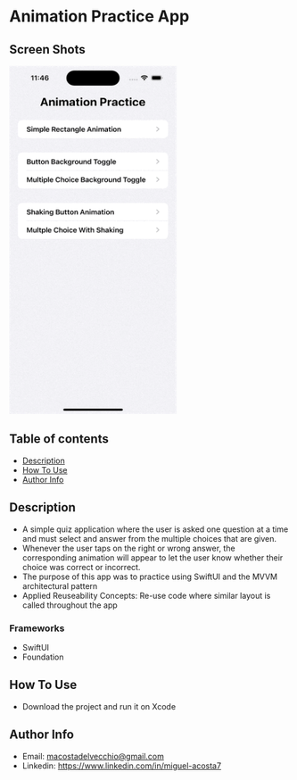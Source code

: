 # Animation Practice App
## Screen Shots
<img src="https://github.com/MiguelAcostaDelVecchio/AnimationPractice/blob/main/Gifs/AnimationPracticeGif.gif" width="300" height="624" />

## Table of contents
- [Description](https://github.com/MiguelAcostaDelVecchio/QuizApp/edit/main/README.md#description)
- [How To Use](https://github.com/MiguelAcostaDelVecchio/QuizApp/edit/main/README.md#how-to-use)
- [Author Info](https://github.com/MiguelAcostaDelVecchio/QuizApp/edit/main/README.md#author-info)
## Description
- A simple quiz application where the user is asked one question at a time and must select and answer from the multiple choices that are given.
- Whenever the user taps on the right or wrong answer, the corresponding animation will appear to let the user know whether their choice was correct or incorrect.
- The purpose of this app was to practice using SwiftUI and the MVVM architectural pattern
- Applied Reuseability Concepts: Re-use code where similar layout is called throughout the app
### Frameworks
- SwiftUI
- Foundation
## How To Use
- Download the project and run it on Xcode
## Author Info
- Email: macostadelvecchio@gmail.com
- Linkedin: https://www.linkedin.com/in/miguel-acosta7
